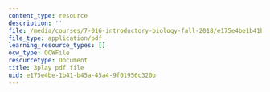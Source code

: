 ```yaml
---
content_type: resource
description: ''
file: /media/courses/7-016-introductory-biology-fall-2018/e175e4be1b41b45a45a49f01956c320b_iz7rWK5cqjE.pdf
file_type: application/pdf
learning_resource_types: []
ocw_type: OCWFile
resourcetype: Document
title: 3play pdf file
uid: e175e4be-1b41-b45a-45a4-9f01956c320b
---
```

